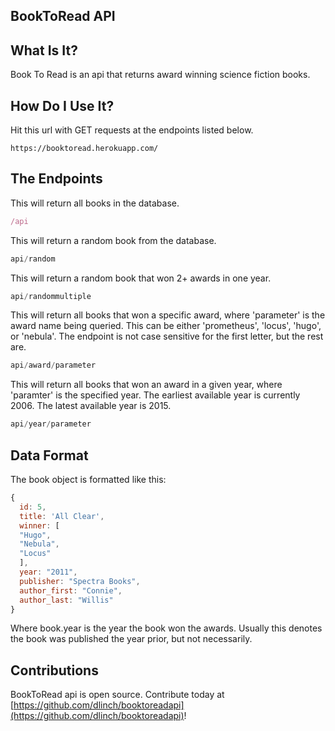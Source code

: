 ## BookToRead API

## What Is It?
Book To Read is an api that returns award winning science fiction books.

## How Do I Use It?

Hit this url with GET requests at the endpoints listed below.
```
https://booktoread.herokuapp.com/
```

## The Endpoints

This will return all books in the database.
```js
/api
```

This will return a random book from the database.
```js
api/random
```

This will return a random book that won 2+ awards in one year.
```js
api/randommultiple
```

This will return all books that won a specific award, where 'parameter' is the award name being queried.
This can be either 'prometheus', 'locus', 'hugo', or 'nebula'. The endpoint is not case sensitive
for the first letter, but the rest are.
```js
api/award/parameter
```

This will return all books that won an award in a given year, where 'paramter' is the specified
year. The earliest available year is currently 2006. The latest available year is 2015.
```js
api/year/parameter
```


## Data Format

The book object is formatted like this:
```js
{
  id: 5,
  title: 'All Clear',
  winner: [
  "Hugo",
  "Nebula",
  "Locus"
  ],
  year: "2011",
  publisher: "Spectra Books",
  author_first: "Connie",
  author_last: "Willis"
}
```
Where book.year is the year the book won the awards. Usually this denotes the book was published the year prior, but not necessarily.

## Contributions
BookToRead api is open source. Contribute today at [https://github.com/dlinch/booktoreadapi](https://github.com/dlinch/booktoreadapi)!
